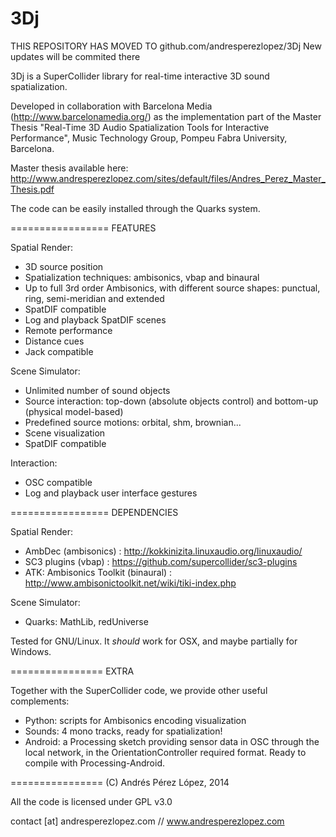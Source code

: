 3Dj
=================


THIS REPOSITORY HAS MOVED TO github.com/andresperezlopez/3Dj
New updates will be commited there


3Dj is a SuperCollider library for real-time interactive 3D sound spatialization.

Developed in collaboration with Barcelona Media (http://www.barcelonamedia.org/) as the implementation part of the Master Thesis "Real-Time 3D Audio Spatialization Tools for Interactive Performance", Music Technology Group, Pompeu Fabra University, Barcelona.

Master thesis available here: http://www.andresperezlopez.com/sites/default/files/Andres_Perez_Master_Thesis.pdf

The code can be easily installed through the Quarks system.

=================
FEATURES

Spatial Render:
- 3D source position
- Spatialization techniques: ambisonics, vbap and binaural
- Up to full 3rd order Ambisonics, with different source shapes: punctual, ring, semi-meridian and extended
- SpatDIF compatible
- Log and playback SpatDIF scenes
- Remote performance
- Distance cues
- Jack compatible

Scene Simulator:
- Unlimited number of sound objects
- Source interaction: top-down (absolute objects control) and bottom-up (physical model-based)
- Predefined source motions: orbital, shm, brownian...
- Scene visualization
- SpatDIF compatible

Interaction:
- OSC compatible
- Log and playback user interface gestures

=================
DEPENDENCIES

Spatial Render:
- AmbDec (ambisonics) : http://kokkinizita.linuxaudio.org/linuxaudio/
- SC3 plugins (vbap) : https://github.com/supercollider/sc3-plugins
- ATK: Ambisonics Toolkit (binaural) : http://www.ambisonictoolkit.net/wiki/tiki-index.php

Scene Simulator:
- Quarks: MathLib, redUniverse

Tested for GNU/Linux. It *should* work for OSX,  and maybe partially for Windows.

================
EXTRA

Together with the SuperCollider code, we provide other useful complements:
- Python: scripts for Ambisonics encoding visualization
- Sounds: 4 mono tracks, ready for spatialization!
- Android: a Processing sketch providing sensor data in OSC through the local network, in the OrientationController required format. Ready to compile with Processing-Android.

================
(C) Andrés Pérez López, 2014

All the code is licensed under GPL v3.0

contact [at] andresperezlopez.com // www.andresperezlopez.com
